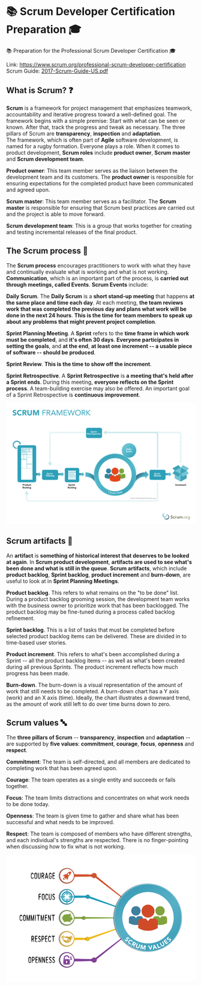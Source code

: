 # 📚 Scrum Developer Certification Preparation 🎓
📚 Preparation for the Professional Scrum Developer Certification 🎓

Link: https://www.scrum.org/professional-scrum-developer-certification </br>
Scrum Guide: [2017-Scrum-Guide-US.pdf](2017-Scrum-Guide-US.pdf)

## What is Scrum? ❓

**Scrum** is a framework for project management that emphasizes teamwork, accountability and iterative progress toward a well-defined goal. The framework begins with a simple premise: Start with what can be seen or known. After that, track the progress and tweak as necessary. The three pillars of Scrum are **transparency**, **inspection** and **adaptation**.</br>
The framework, which is often part of **Agile** software development, is named for a rugby formation. Everyone plays a role. When it comes to product development, **Scrum roles** include **product owner**, **Scrum master** and **Scrum development team**.</br>

**Product owner**: This team member serves as the liaison between the development team and its customers. The **product owner** is responsible for ensuring expectations for the completed product have been communicated and agreed upon.</br>

**Scrum master**: This team member serves as a facilitator. The **Scrum master** is responsible for ensuring that Scrum best practices are carried out and the project is able to move forward.</br>

**Scrum development team**: This is a group that works together for creating and testing incremental releases of the final product.

## The Scrum process 📅

The **Scrum process** encourages practitioners to work with what they have and continually evaluate what is working and what is not working. **Communication**, which is an important part of the process, is **carried out through meetings, called Events**. **Scrum Events** include:

**Daily Scrum**. The **Daily Scrum** is a **short stand-up meeting** that happens **at the same place and time each day**. At each meeting, **the team reviews work that was completed the previous day and plans what work will be done in the next 24 hours**. **This is the time for team members to speak up about any problems that might prevent project completion**.

**Sprint Planning Meeting**. A **Sprint** refers to the **time frame in which work must be completed**, and **it's often 30 days**. **Everyone participates in setting the goals**, and **at the end**, **at least one increment -- a usable piece of software -- should be produced**.

**Sprint Review**. **This is the time to show off the increment**.

**Sprint Retrospective**. A **Sprint Retrospective** is **a meeting that's held after a Sprint ends**. During this meeting, **everyone reflects on the Sprint process**. A team-building exercise may also be offered. An important goal of a Sprint Retrospective is **continuous improvement**.

![Scrum Poster](Images/SCRUM-Poster.png)

## Scrum artifacts 📁

An **artifact** is **something of historical interest that deserves to be looked at again**. In **Scrum product development**, **artifacts are used to see what's been done and what is still in the queue**. **Scrum artifacts**, which include **product backlog**, **Sprint backlog**, **product increment** and **burn-down**, are useful to look at in **Sprint Planning Meetings**.

**Product backlog**. This refers to what remains on the "to be done" list.  During a product backlog grooming session, the development team works with the business owner to prioritize work that has been backlogged. The product backlog may be fine-tuned during a process called backlog refinement.

**Sprint backlog**. This is a list of tasks that must be completed before selected product backlog items can be delivered. These are divided in to time-based user stories.

**Product increment**. This refers to what's been accomplished during a Sprint -- all the product backlog items -- as well as what's been created during all previous Sprints. The product increment reflects how much progress has been made.

**Burn-down**. The burn-down is a visual representation of the amount of work that still needs to be completed. A burn-down chart has a Y axis (work) and an X axis (time). Ideally, the chart illustrates a downward trend, as the amount of work still left to do over time burns down to zero.

## Scrum values 🔤

The **three pillars of Scrum** -- **transparency**, **inspection** and **adaptation** -- are supported by **five values**: **commitment**, **courage**, **focus**, **openness** and **respect**.

**Commitment**: The team is self-directed, and all members are dedicated to completing work that has been agreed upon.

**Courage**: The team operates as a single entity and succeeds or fails together.

**Focus**: The team limits distractions and concentrates on what work needs to be done today.

**Openness**: The team is given time to gather and share what has been successful and what needs to be improved.

**Respect**: The team is composed of members who have different strengths, and each individual's strengths are respected. There is no finger-pointing when discussing how to fix what is not working.

![Scrum Values](Images/Scrum-Values.png)
